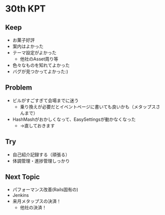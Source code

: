 # 30th KPT

## Keep
- お菓子好評
- 案内はよかった
- テーマ設定がよかった
  - 他社のAsset周り等
- 色々なものを知れてよかった
- バグが見つかってよかった:)

## Problem
- ビルがすごすぎて会場までに迷う
  - 乗り換えが必要だとイベントページに書いても良いかも（メタップスさんまで）
- HashMashがおかしくなって、EasySettingsが動かなくなった
  - →直しておきます

## Try
- 自己紹介記録する（頑張る）
- 体調管理・進捗管理しっかり

## Next Topic
- パフォーマンス改善(Rails固有の)
- Jenkins
- 来月メタップスの決済！
  - 他社の決済！
